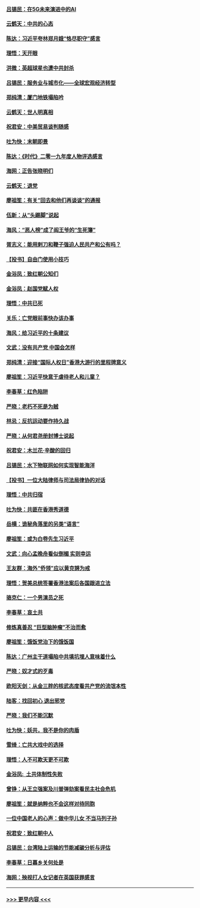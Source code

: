 #### [吕锡民：在5G未来演进中的AI](../pages/nsc993/n11730010.md?t=12191044) 
#### [云鹤天：中共的心态](../pages/nsc993/n11729906.md?t=12191044) 
#### [陈达：习近平夸林郑月娥“恪尽职守”感言](../pages/nsc993/n11729881.md?t=12191044) 
#### [理悟：天开眼](../pages/nsc993/n11729699.md?t=12191044) 
#### [洪微：英超球星也遭中共封杀](../pages/nsc993/n11727243.md?t=12191044) 
#### [吕锡民：服务业与城市化——全球宏观经济转型](../pages/nsc993/n11725845.md?t=12191044) 
#### [郑纯清：厦门地铁塌陷吟](../pages/nsc993/n11725813.md?t=12191044) 
#### [云鹤天：世人明真相](../pages/nsc993/n11725621.md?t=12191044) 
#### [祝君安：中美贸易谈判随感](../pages/nsc993/n11725609.md?t=12191044) 
#### [吐为快：末朝即景](../pages/nsc993/n11723365.md?t=12191044) 
#### [陈达：《时代》二零一九年度人物评选感言](../pages/nsc993/n11723337.md?t=12191044) 
#### [海网：正告张晓明们](../pages/nsc993/n11723228.md?t=12191044) 
#### [云鹤天：退党](../pages/nsc993/n11723056.md?t=12191044) 
#### [廖祖笙：有关“回去和他们再谈谈”的通报](../pages/nsc993/n11722442.md?t=12191044) 
#### [伍新：从“头踢脚”说起](../pages/nsc993/n11722429.md?t=12191044) 
#### [海风：“恶人榜”成了阎王爷的“生死簿”](../pages/nsc993/n11722272.md?t=12191044) 
#### [胥志义：能用剌刀和鞭子强迫人民共产和公有吗？](../pages/nsc993/n11720569.md?t=12191044) 
#### [【投书】自由门使用小技巧](../pages/nsc993/n11720180.md?t=12191044) 
#### [金浴凤：致红朝公知们](../pages/nsc993/n11720563.md?t=12191044) 
#### [金浴凤：赵国党赋人权](../pages/nsc993/n11720533.md?t=12191044) 
#### [理悟：中共已死](../pages/nsc993/n11720233.md?t=12191044) 
#### [关乐：亡党眼前事快办该办事](../pages/nsc993/n11719160.md?t=12191044) 
#### [海风：给习近平的十条建议](../pages/nsc993/n11717616.md?t=12191044) 
#### [文武：没有共产党 中国会怎样](../pages/nsc993/n11717584.md?t=12191044) 
#### [郑纯清：迎接“国际人权日”香港大游行的里程牌意义](../pages/nsc993/n11717417.md?t=12191044) 
#### [廖祖笙：习近平快意于虐待老人和儿童？](../pages/nsc993/n11715313.md?t=12191044) 
#### [李春草：红色陷阱](../pages/nsc993/n11715029.md?t=12191044) 
#### [严晓：老朽不死是为贼](../pages/nsc993/n11712910.md?t=12191044) 
#### [林忌：反抗运动要作持久战](../pages/nsc993/n11712623.md?t=12191044) 
#### [严晓：从何君尧册封博士说起](../pages/nsc993/n11712465.md?t=12191044) 
#### [祝君安：木兰花·辛酸的回归](../pages/nsc993/n11712381.md?t=12191044) 
#### [吕锡民：水下物联网如何实现智能海洋](../pages/nsc993/n11711158.md?t=12191044) 
#### [【投书】一位大陆律师与司法局律协的对话](../pages/nsc993/n11709675.md?t=12191044) 
#### [理悟：中共归宿](../pages/nsc993/n11710059.md?t=12191044) 
#### [吐为快：共匪在香港秀道德](../pages/nsc993/n11709979.md?t=12191044) 
#### [岳横：诡秘角落里的另类“语言”](../pages/nsc993/n11709792.md?t=12191044) 
#### [廖祖笙：或为白卷先生习近平](../pages/nsc993/n11708330.md?t=12191044) 
#### [文武：向心孟晚舟看似倒楣 实则幸运](../pages/nsc993/n11708236.md?t=12191044) 
#### [王友群：海外“侨领”应以黄克锵为戒](../pages/nsc993/n11706176.md?t=12191044) 
#### [理悟：贺美总统签署香港法案后各国跟进立法](../pages/nsc993/n11706853.md?t=12191044) 
#### [骆克仁：一个男演员之死](../pages/nsc993/n11706677.md?t=12191044) 
#### [李春草：哀土共](../pages/nsc993/n11706255.md?t=12191044) 
#### [修炼真善忍 “巨型脑肿瘤”不治而愈](../pages/nsc993/n11705340.md?t=12191044) 
#### [廖祖笙：饿饭党治下的饿饭国](../pages/nsc993/n11705085.md?t=12191044) 
#### [陈达：广州主干道塌陷中共填坑埋人意味着什么](../pages/nsc993/n11705046.md?t=12191044) 
#### [严晓：奴才式的歹毒](../pages/nsc993/n11704826.md?t=12191044) 
#### [欧阳天剑：从金三胖的核武态度看共产党的流氓本性](../pages/nsc993/n11702238.md?t=12191044) 
#### [陆客：找回初心 退出邪党](../pages/nsc993/n11702213.md?t=12191044) 
#### [严晓：我们不能沉默](../pages/nsc993/n11702110.md?t=12191044) 
#### [吐为快：妖共，我不是你的肉盾](../pages/nsc993/n11701366.md?t=12191044) 
#### [雪绮：亡共大戏中的选择](../pages/nsc993/n11699922.md?t=12191044) 
#### [理悟：人不可欺天更不可欺](../pages/nsc993/n11699657.md?t=12191044) 
#### [金浴凤:  土共体制性失败](../pages/nsc993/n11699361.md?t=12191044) 
#### [曾铮：从王立强案及川普弹劾案看民主社会危机](../pages/nsc993/n11699318.md?t=12191044) 
#### [廖祖笙：就是纳粹也不会这样对待同胞](../pages/nsc993/n11697658.md?t=12191044) 
#### [一位中国老人的心声：做中华儿女 不当马列子孙](../pages/nsc993/n11697525.md?t=12191044) 
#### [祝君安：致红朝中人](../pages/nsc993/n11697518.md?t=12191044) 
#### [吕锡民：台湾陆上运输的节能减碳分析与评估](../pages/nsc993/n11694983.md?t=12191044) 
#### [李春草：日暮乡关何处是](../pages/nsc993/n11694805.md?t=12191044) 
#### [海网：殃视打人女记者在英国获罪感言](../pages/nsc993/n11693832.md?t=12191044) 

----
#### [ >>> 更早内容 <<< ](../indexes/nsc993-earlier.md)
